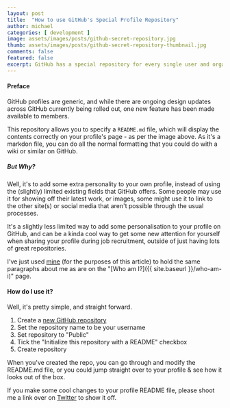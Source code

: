 ```yaml
---
layout: post
title:  "How to use GitHub's Special Profile Repository"
author: michael
categories: [ development ]
image: assets/images/posts/github-secret-repository.jpg
thumb: assets/images/posts/github-secret-repository-thumbnail.jpg
comments: false
featured: false
excerpt: GitHub has a special repository for every single user and organisation, that when used set up puts a README on your profile.
---
```


#### Preface

GitHub profiles are generic, and while there are ongoing design updates across GitHub currently being rolled out, one new feature has been made available to members. 

This repository allows you to specify a `README.md` file, which will display the contents correctly on your profile's page - as per the image above. As it's a markdon file, you can do all the normal formatting that you could do with a wiki or similar on GitHub.

##### But Why?

Well, it's to add some extra personality to your own profile, instead of using the (slightly) limited existing fields that GitHub offers. Some people may use it for showing off their latest work, or images, some might use it to link to the other site(s) or social media that aren't possible through the usual processes.

It's a slightly less limited way to add some personalisation to your profile on GitHub, and can be a kinda cool way to get some new attention for yourself when sharing your profile during job recruitment, outside of just having lots of great repositories.

I've just used [mine](https://github.com/michaelw90) (for the purposes of this article) to hold the same paragraphs about me as are on the "[Who am I?]({{ site.baseurl }}/who-am-i)" page. 


#### How do I use it?

Well, it's pretty simple, and straight forward. 

1. Create a [new GitHub repository](https://github.com/new)
2. Set the repository name to be your username
3. Set repository to "Public"
4. Tick the "Initialize this repository with a README" checkbox 
5. Create repository

When you've created the repo, you can go through and modify the README.md file, or you could jump straight over to your profile & see how it looks out of the box. 

If you make some cool changes to your profile README file, please shoot me a link over on [Twitter](https://twitter.com/michaelw90) to show it off.